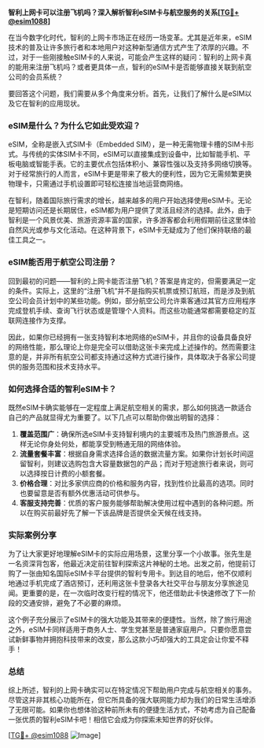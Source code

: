 **智利上网卡可以注册飞机吗？深入解析智利eSIM卡与航空服务的关系[[TG💪+ @esim1088](https://t.me/s/esim1088)]**

在当今数字化时代，智利的上网卡市场正在经历一场变革。尤其是近年来，eSIM技术的普及让许多旅行者和本地用户对这种新型通信方式产生了浓厚的兴趣。不过，对于一些刚接触eSIM卡的人来说，可能会产生这样的疑问：智利的上网卡真的能用来注册飞机吗？或者更具体一点，智利的eSIM卡是否能够直接关联到航空公司的会员系统？

要回答这个问题，我们需要从多个角度来分析。首先，让我们了解什么是eSIM以及它在智利的应用现状。

### eSIM是什么？为什么它如此受欢迎？

eSIM，全称是嵌入式SIM卡（Embedded SIM），是一种无需物理卡槽的SIM卡形式。与传统的实体SIM卡不同，eSIM可以直接集成到设备中，比如智能手机、平板电脑或智能手表。它的主要优点包括体积小、兼容性强以及支持多网络切换等。对于经常旅行的人而言，eSIM卡更是带来了极大的便利性，因为它无需频繁更换物理卡，只需通过手机设置即可轻松连接当地运营商网络。

在智利，随着国际旅行需求的增长，越来越多的用户开始选择使用eSIM卡。无论是短期访问还是长期居住，eSIM都为用户提供了灵活且经济的选择。此外，由于智利是一个风景优美、旅游资源丰富的国家，许多游客都会利用假期前往这里体验自然风光或参与文化活动。在这种背景下，eSIM卡无疑成为了他们保持联络的最佳工具之一。

### eSIM能否用于航空公司注册？

回到最初的问题——智利的上网卡能否注册飞机？答案是肯定的，但需要满足一定的条件。实际上，这里的“注册飞机”并不是指购买机票或预订航班，而是涉及到航空公司会员计划中的某些功能。例如，部分航空公司允许乘客通过其官方应用程序完成登机手续、查询飞行状态或是管理个人资料。而这些功能通常都需要稳定的互联网连接作为支撑。

因此，如果你已经拥有一张支持智利本地网络的eSIM卡，并且你的设备具备良好的网络性能，那么理论上你是完全可以借助这张卡来完成上述操作的。然而需要注意的是，并非所有航空公司都支持通过这种方式进行操作，具体取决于各家公司提供的服务范围和技术支持水平。

### 如何选择合适的智利eSIM卡？

既然eSIM卡确实能够在一定程度上满足航空相关的需求，那么如何挑选一款适合自己的产品就显得尤为重要了。以下几点可以帮助你做出明智的选择：

1. **覆盖范围广**：确保所选eSIM卡支持智利境内的主要城市及热门旅游景点。这样无论你身处何处，都能享受到畅通无阻的网络体验。
2. **流量套餐丰富**：根据自身需求选择合适的数据流量方案。如果你计划长时间逗留智利，则建议选购包含大容量数据包的产品；而对于短途旅行者来说，则可以选择按日计费的小额套餐。
3. **价格合理**：对比多家供应商的价格和服务内容，找到性价比最高的选项。同时也要留意是否有额外优惠活动可供参与。
4. **客服支持完善**：优质的客户服务能够帮助解决使用过程中遇到的各种问题。所以在购买前最好先了解一下该品牌是否提供全天候在线支持。

### 实际案例分享

为了让大家更好地理解eSIM卡的实际应用场景，这里分享一个小故事。张先生是一名资深背包客，他最近决定前往智利探索这片神秘的土地。出发之前，他提前订购了一张由知名国际eSIM卡平台提供的智利专用卡。到达目的地后，他不仅顺利地通过手机完成了酒店预订，还利用这张卡登录各大社交平台与朋友分享旅途见闻。更重要的是，在一次临时改变行程的情况下，他还借助此卡快速修改了下一阶段的交通安排，避免了不必要的麻烦。

这个例子充分展示了eSIM卡的强大功能及其带来的便捷性。当然，除了旅行用途之外，eSIM卡同样适用于商务人士、学生党甚至是普通家庭用户。只要你愿意尝试新鲜事物并拥抱科技带来的改变，那么这款小巧却强大的工具定会让你爱不释手！

### 总结

综上所述，智利的上网卡确实可以在特定情况下帮助用户完成与航空相关的事务。尽管这并非其核心功能所在，但它所具备的强大联网能力却为我们的日常生活增添了无限可能。如果你也想体验这种前所未有的便捷生活方式，不妨考虑为自己配备一张优质的智利eSIM卡吧！相信它会成为你探索未知世界的好伙伴。

[[TG💪+ @esim1088](https://t.me/s/esim1088) ![Image](https://i.postimg.cc/4NQfJmqS/Snipaste-2025-05-13-00-14-12.png)]